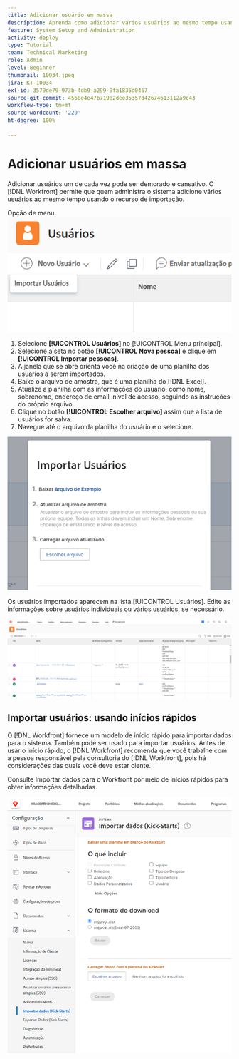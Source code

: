 ```yaml
---
title: Adicionar usuário em massa
description: Aprenda como adicionar vários usuários ao mesmo tempo usando uma planilha como modelo de início rápido.
feature: System Setup and Administration
activity: deploy
type: Tutorial
team: Technical Marketing
role: Admin
level: Beginner
thumbnail: 10034.jpeg
jira: KT-10034
exl-id: 3579de79-973b-4db9-a299-9fa1836d0467
source-git-commit: 4568e4e47b719e2dee35357d42674613112a9c43
workflow-type: tm+mt
source-wordcount: '220'
ht-degree: 100%

---
```


# Adicionar usuários em massa

Adicionar usuários um de cada vez pode ser demorado e cansativo. O [!DNL Workfront] permite que quem administra o sistema adicione vários usuários ao mesmo tempo usando o recurso de importação.

Opção de menu ![[!UICONTROL Importar pessoas]](assets/admin-fund-adding-users-5.png)

1. Selecione **[!UICONTROL Usuários]** no [!UICONTROL  Menu principal].
1. Selecione a seta no botão **[!UICONTROL Nova pessoa]** e clique em **[!UICONTROL Importar pessoas]**.
1. A janela que se abre orienta você na criação de uma planilha dos usuários a serem importados.
1. Baixe o arquivo de amostra, que é uma planilha do [!DNL Excel].
1. Atualize a planilha com as informações do usuário, como nome, sobrenome, endereço de email, nível de acesso, seguindo as instruções do próprio arquivo.
1. Clique no botão **[!UICONTROL Escolher arquivo]** assim que a lista de usuários for salva.
1. Navegue até o arquivo da planilha do usuário e o selecione.

![Janela Importar pessoas](assets/admin-fund-adding-users-6.png)

Os usuários importados aparecem na lista [!UICONTROL Usuários]. Edite as informações sobre usuários individuais ou vários usuários, se necessário.

![Lista de usuários](assets/admin-fund-adding-users-7.png)

## Importar usuários: usando inícios rápidos

O [!DNL Workfront] fornece um modelo de início rápido para importar dados para o sistema. Também pode ser usado para importar usuários. Antes de usar o início rápido, o [!DNL Workfront] recomenda que você trabalhe com a pessoa responsável pela consultoria do [!DNL Workfront], pois há considerações das quais você deve estar ciente.

<!--
paragraph below needs URL to article
-->

Consulte Importar dados para o Workfront por meio de inícios rápidos para obter informações detalhadas.

![[!UICONTROL Importar dados] (Janela [!UICONTROL Inícios rápidos]) na área [!UICONTROL Configuração] ](assets/admin-fund-adding-users-8.png)

<!--
Learn more URLs
Import users
Import data into Workfront via Kick-Starts
-->
